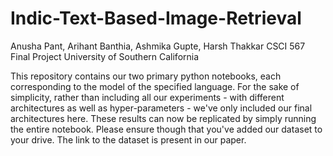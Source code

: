 # Indic-Text-Based-Image-Retrieval

Anusha Pant, Arihant Banthia, Ashmika Gupte, Harsh Thakkar
CSCI 567 Final Project
University of Southern California

This repository contains our two primary python notebooks, each corresponding to the model of the specified language. For the sake of simplicity, rather than including all our experiments - with different architectures as well as hyper-parameters - we've only included our final architectures here. These results can now be replicated by simply running the entire notebook. Please ensure though that you've added our dataset to your drive. The link to the dataset is present in our paper. 
